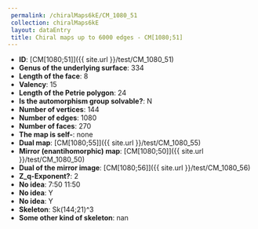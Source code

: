 ```yaml
--- 
 permalink: /chiralMaps6kE/CM_1080_51 
 collection: chiralMaps6kE
 layout: dataEntry
 title: Chiral maps up to 6000 edges - CM[1080;51]
---
```


- **ID**: [CM[1080;51]]({{ site.url }}/test/CM_1080_51)
- **Genus of the underlying surface**: 334
- **Length of the face**: 8
- **Valency**: 15
- **Length of the Petrie polygon**: 24
- **Is the automorphism group solvable?**: N
- **Number of vertices**: 144
- **Number of edges**: 1080
- **Number of faces**: 270
- **The map is self-**: none
- **Dual map**: [CM[1080;55]]({{ site.url }}/test/CM_1080_55)
- **Mirror (enantihomorphic) map**: [CM[1080;50]]({{ site.url }}/test/CM_1080_50)
- **Dual of the mirror image**: [CM[1080;56]]({{ site.url }}/test/CM_1080_56)
- **Z_q-Exponent?**: 2
- **No idea**:  7:50 11:50
- **No idea**: Y
- **No idea**: Y
- **Skeleton**: Sk(144;21)^3
- **Some other kind of skeleton**: nan
